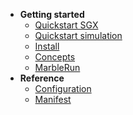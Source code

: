 * **Getting started**
    * [Quickstart SGX](/getting-started/quickstart-sgx.md)
    * [Quickstart simulation](/getting-started/quickstart-simulation.md)
    * [Install](/getting-started/install.md)
    * [Concepts](/getting-started/concepts.md)
    * [MarbleRun](/getting-started/marblerun.md)
* **Reference**
    * [Configuration](/reference/configuration.md)
    * [Manifest](/reference/manifest.md)
